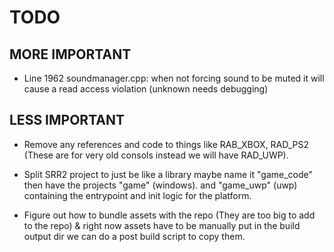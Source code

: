 # TODO

## MORE IMPORTANT

- Line 1962 soundmanager.cpp: when not forcing sound to be muted it will cause a read access violation (unknown needs debugging)

## LESS IMPORTANT
- Remove any references and code to things like RAB_XBOX, RAD_PS2 (These are for very old consols instead we will have RAD_UWP).

- Split SRR2 project to just be like a library maybe name it "game_code" then have the projects "game" (windows). and "game_uwp" (uwp) containing the entrypoint and init logic for the platform.

- Figure out how to bundle assets with the repo (They are too big to add to the repo) & right now assets have to be manually put in the build output dir we can do a post build script to copy them.
